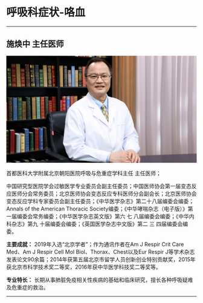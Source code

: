 # 呼吸科症状-咯血

---

## 施焕中 主任医师

![1679224631987](image/c04_026/1679224631987.png)

首都医科大学附属北京朝阳医院呼吸与危重症学科主任 主任医师；

中国研究型医院学会过敏医学专业委员会副主任委员；中国医师协会第一届变态反应医师分会常务委员；北京医师协会变态反应专科医师分会副会长；北京医师协会变态反应学科专家委员会副主任委员；《中华医学杂志》第二十八届编委会编委；Annals of the American Thoracic Society编委；《中华哮喘杂志（电子版）》第一届编委会常务编委；《中华医学杂志英文版》第六 七 八届编委会编委；《中华内科杂志》第九 十届编委会编委；《英国医学杂志中文版》第二 三 四届编委会编委。


**主要成就：** 2019年入选“北京学者”；作为通讯作者在Am J Respir Crit Care Med、Am J Respir Cell Mol Biol、Thorax、Chest以及Eur Respir J等学术杂志发表论文90余篇；2014年获第五届北京市留学人员创新创业特别贡献奖，2015年获北京市科学技术奖二等奖，2016年获中华医学科技奖二等奖等。


**专业特长：** 长期从事肺脏免疫相关性疾病的基础和临床研究，擅长各种呼吸疑难及危重症的救治。

---
